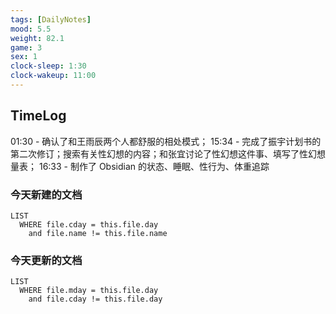```yaml
---
tags: [DailyNotes]
mood: 5.5
weight: 82.1
game: 3
sex: 1
clock-sleep: 1:30
clock-wakeup: 11:00
---
```


## TimeLog

01:30 - 确认了和王雨辰两个人都舒服的相处模式；
15:34 - 完成了振宇计划书的第二次修订；搜索有关性幻想的内容；和张宜讨论了性幻想这件事、填写了性幻想量表；
16:33 - 制作了 Obsidian 的状态、睡眠、性行为、体重追踪

### 今天新建的文档
```dataview
LIST 
  WHERE file.cday = this.file.day
    and file.name != this.file.name
```

### 今天更新的文档
```dataview
LIST
  WHERE file.mday = this.file.day
    and file.cday != this.file.day
```
